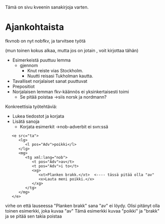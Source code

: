 Tämä on sivu kveenin sanakirjoja varten.

# Ajankohtaista

fkvnob on nyt nobfkv, ja tarvitsee työtä

(mun toinen kokus alkaa, mutta jos on jotain , voit kirjottaa tähän)

* Esimerkeistä puuttuu lemma
    - gjennom
        - Knut reiste vias Stockholm.
        - Nuutti reisasi Tukholman kautta.
* Tavalliset norjalaiset sanat puuttuvat
* Prepositiot
* Norjalaisen lemman fkv-käännös ei yksinkertaisesti toimi
    - Se pitää poistaa ->siis norsk ja nordmann?

Konkreettisia työtehtäviä:

* Lukea tiedostot ja korjata
* Lisätä sanoja
    - Korjata esimerkit ->nob-adverbit ei svn:ssä

```
   <e src="ta">
      <lg>
         <l pos="Adv">poikki</l>
      </lg>
      <mg>
         <tg xml:lang="nob">
            <t pos="Adv">av</t>
            <t pos="Adv">i to</t>
            <xg>
               <xt>Planken brakk.</xt>  <---- tässä pitää olla "av"
               <x>Lauta meni poikki.</x>
            </xg>
         </tg>
      </mg>
   </e>
```

virhe on että lauseessa "Planken brakk" sana "av" ei löydy.
Olisi pitänyt olla toinen esimerkki, joka kuvaa "av"
Tämä esimerkki kuvaa "poikki" ja "brakk" ja se pitää sen takia poistaa
